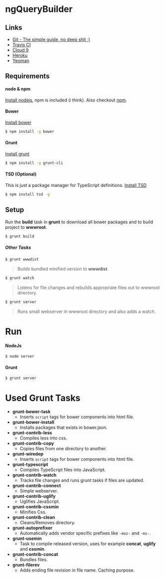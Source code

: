 ngQueryBuilder
======
Links
------
* [Git - The simple guide, no deep shit ;)](http://rogerdudler.github.io/git-guide/)
* [Travis CI](https://travis-ci.org/)
* [Cloud 9](https://c9.io/)
* [Heroku](https://heroku.com/)
* [Yeoman](http://yeoman.io/)

Requirements
------
#### node & npm
[Install nodejs](https://nodejs.org/download/), npm is included (i think). Also checkout [npm](https://www.npmjs.com/).

#### Bower
[Install bower](http://bower.io/#install-bower)

```sh
$ npm install -g bower
```

#### Grunt
[Install grunt](https://github.com/gruntjs/grunt-cli/blob/master/README.md)

```sh
$ npm install -g grunt-cli
```

#### TSD (Optional)
This is just a package manager for TypeScript definitions.
[Install TSD](http://definitelytyped.org/tsd/)

```sh
$ npm install tsd -g
```

Setup
------
Run the **build** task in **grunt** to download all bower packages and to build project to **wwwroot**.

```sh
$ grunt build
```

##### Other Tasks

```sh
$ grunt wwwdist
```
> Builds bundled minified version to **wwwdist**.

```sh
$ grunt watch
```
> Listens for file changes and rebuilds appropriate files out to wwwroot directory.

```sh
$ grunt server
```
> Runs small webserver in wwwroot directory and also adds a watch.

Run
======
#### NodeJs
```sh
$ node server
```

#### Grunt
```sh
$ grunt server
```

Used Grunt Tasks
======
* **grunt-bower-task**
  * Inserts `script` tags for bower components into html file. 
* **grunt-bower-install**
  * Installs packages that exists in bower.json.
* **grunt-contrib-less**
  * Compiles less into css.
* **grunt-contrib-copy**
  * Copies files from one directory to another.
* **grunt-wiredep**
  * Inserts `script` tags for bower components into html file. 
* **grunt-typescript**
  * Compiles TypeScript files into JavaScript.
* **grunt-contrib-watch**
  * Tracks file changes and runs grunt tasks if files are updated.
* **grunt-contrib-connect**
  * Simple webserver.
* **grunt-contrib-uglify**
  * Uglifies JavaScript.
* **grunt-contrib-cssmin**
  * Minifies Css.
* **grunt-contrib-clean**
  * Cleans/Removes directory.
* **grunt-autoprefixer**
  * Automatically adds vendor specific prefixes like `-moz-` and `-ms-`. 
* **grunt-usemin**
  * Task to compile released version, uses for example **concat**, **uglify** and **cssmin**.
* **grunt-contrib-concat**
  * Bundles files.
* **grunt-filerev**
  * Adds ending file revision in file name. Caching purpose.
